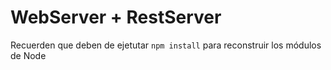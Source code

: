 # WebServer + RestServer

Recuerden que deben de ejetutar ```npm install``` para reconstruir los módulos de Node